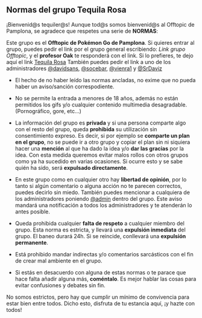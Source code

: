 ## Normas del grupo Tequila Rosa

¡Bienvenid@s tequiler@s!
Aunque tod@s somos bienvenid@s al Offtopic de Pamplona, se agradece que respetes una serie de **NORMAS**:

Este grupo es el **Offtopic de Pokémon Go de Pamplona**. Si quieres entrar al grupo, puedes pedir el link por el grupo general escribiendo: _Link grupo Offtopic_, y el **profesor Oak** te responderá con el link.
Si lo prefieres, te dejo aquí el link [Tequila Rosa](https://telegram.me/joinchat/DAagwUOb_t-F7s0P9I-6JA)
También puedes pedir el link a uno de los administradores [@davidsans](https://t.me/davidsans), [@socebar](https://t.me/socebar),  [@vienra1](https://t.me/vienra1) y [@SrDaviz](https://t.me/SrDaviz)

- El hecho de no haber leído las normas ancladas, no exime que no pueda haber un aviso/sanción correspodiente.

- No se permite la entrada a menores de 18 años, además no están permitidos los gifs y/o cualquier contenido multimedia desagradable. (Pornográfico, gore, etc...)

- La información del grupo es **privada** y si una persona comparte algo con el resto del grupo, queda **prohibida** su utilización sin consentimiento expreso. 
Es decir, si por ejemplo se **comparte un plan en el grupo**, no se puede ir a otro grupo y copiar el plan sin ni siquiera hacer una **mención** al que ha dado la idea y/o **dar las gracias** por la idea.
Con esta medida queremos evitar malos rollos con otros grupos como ya ha sucedido en varias ocasiones.
Si ocurre esto y se sabe quién ha sido, será **expulsado directamente**.

- En este grupo como en cualquier otro hay **libertad de opinión**, por lo tanto si algún comentario o alguna acción no te parecen correctos, puedes decirlo sin miedo. También puedes mencionar a cualquiera de los administradores poniendo [@admin](https://t.me/admin) dentro del grupo. Este aviso mandará una notificación a todos los administradores y te atenderán lo antes posible.

- Queda prohibida cualquier **falta de respeto** a cualquier miembro del grupo. Esta norma es estricta, y llevará una **expulsión inmediata** del grupo. El baneo durará 24h. Si se reincide, conllevará una **expulsión permanente**.

- Está prohibido mandar indirectas y/o comentarios sarcásticos con el fin de crear mal ambiente en el grupo.

- Si estás en desacuerdo con alguna de estas normas o te parace que hace falta añadir alguna más, **coméntalo**. Es mejor hablar las cosas para evitar confusiones y debates sin fin.

No somos estrictos, pero hay que cumplir un mínimo de convivencia para estar bien entre todos. Dicho esto, disfruta de tu estancia aquí, ¡y hazte con todos!
